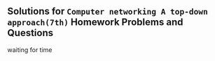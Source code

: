 ## Solutions for `Computer networking A top-down approach(7th)` Homework Problems and Questions

waiting for time
